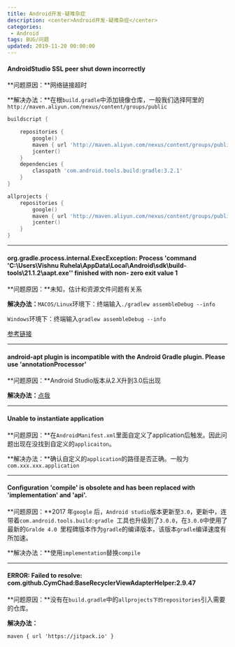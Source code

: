```yaml
---
title: Android开发-疑难杂症
description: <center>Android开发-疑难杂症</center>
categories:
 - Android
tags: BUG/问题
updated: 2019-11-20 00:00:00
---
```


#### AndroidStudio SSL peer shut down incorrectly 

**问题原因：**网络链接超时

**解决办法：**在根`build.gradle`中添加镜像仓库，一般我们选择阿里的 `http://maven.aliyun.com/nexus/content/groups/public`

```go
buildscript {

    repositories {
        google()
        maven { url 'http://maven.aliyun.com/nexus/content/groups/public/' }
        jcenter()
    }
    dependencies {
        classpath 'com.android.tools.build:gradle:3.2.1'
    }
}

allprojects {
    repositories {
        google()
        maven { url 'http://maven.aliyun.com/nexus/content/groups/public/' }
        jcenter()
    }
}
```

---

#### org.gradle.process.internal.ExecException: Process 'command 'C:\Users\Vishnu  Ruhela\AppData\Local\Android\sdk\build-tools\21.1.2\aapt.exe'' finished with non- zero exit value 1

**问题原因：**未知，估计和资源文件问题有关系

**解决办法：**`MACOS/Linux`环境下：终端输入`./gradlew assembleDebug --info`

​		   `Windows`环境下：终端输入`gradlew assembleDebug --info`

[参考链接](https://stackoverflow.com/questions/29249986/finished-with-non-zero-exit-value)

---

#### android-apt plugin is incompatible with the Android Gradle plugin. Please use 'annotationProcessor'

**问题原因：**Android Studio版本从2.X升到3.0后出现

**解决办法：**[点我](<https://blog.csdn.net/sxk874890728/article/details/78367726>)

---

#### Unable to instantiate application

**问题原因：**在`AndroidManifest.xml`里面自定义了application后触发。因此问题出现在没找到自定义的`applicaiton`。

**解决办法：**确认自定义的`application`的路径是否正确。一般为`com.xxx.xxx.application`

---

#### Configuration 'compile' is obsolete and has been replaced with 'implementation' and 'api'.

**问题原因：**2017 年`google` 后，`Android studio`版本更新至`3.0`，更新中，连带着`com.android.tools.build:gradle `工具也升级到了`3.0.0`，在`3.0.0`中使用了最新的`Gralde 4.0 `里程碑版本作为`gradle`的编译版本，该版本`gradle`编译速度有所加速。

**解决办法：**使用`implementation`替换`compile`

---

#### ERROR: Failed to resolve: com.github.CymChad:BaseRecyclerViewAdapterHelper:2.9.47

**问题原因：**没有在`build.gradle`中的`allprojects下的repositories`引入需要的仓库。

**解决办法：**

```
maven { url 'https://jitpack.io' }
```


